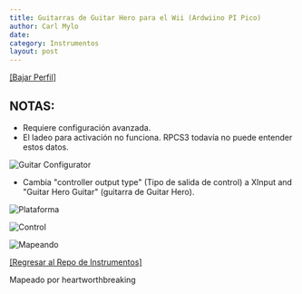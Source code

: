 ```yaml
---
title: Guitarras de Guitar Hero para el Wii (Ardwiino PI Pico)
author: Carl Mylo
date: 
category: Instrumentos
layout: post
---
```


[[Bajar Perfil]](https://github.com/hmxmilohax/rb3-pc/raw/main/instrument-repo/Wii%20Guitar%20Hero%20Les%20Paul%20%5BPi%20Pico%5D.7z)

## NOTAS:

* Requiere configuración avanzada.
* El ladeo para activación no funciona. RPCS3 todavía no puede entender estos datos.

![Guitar Configurator](https://raw.githubusercontent.com/hmxmilohax/rb3-pc/main/assets/images/instruments/picolpguitarconfigurator.png "Guitar Configurator")  

* Cambia "controller output type" (Tipo de salida de control) a XInput and "Guitar Hero Guitar" (guitarra de Guitar Hero).

![Plataforma](https://raw.githubusercontent.com/hmxmilohax/rb3-pc/main/assets/images/instruments/plat/santroller.png "Plataforma") 

![Control](https://raw.githubusercontent.com/hmxmilohax/rb3-pc/main/assets/images/instruments/cont/wiilpcontroller.png "Control") 

![Mapeando](https://raw.githubusercontent.com/hmxmilohax/rb3-pc/main/assets/images/instruments/picolpmapping.png "Mapeando") 

[[Regresar al Repo de Instrumentos]](https://rb3pc.milohax.org/espanol/repodeinst/#lista-de-instrumentos)



Mapeado por heartworthbreaking